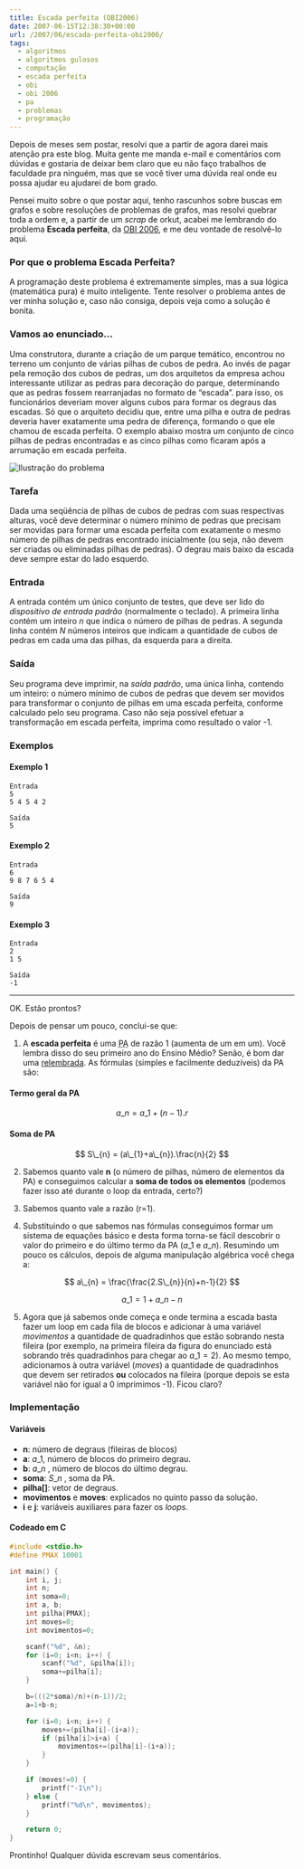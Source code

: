 ```yaml
---
title: Escada perfeita (OBI2006)
date: 2007-06-15T12:38:30+00:00
url: /2007/06/escada-perfeita-obi2006/
tags:
  - algoritmos
  - algoritmos gulosos
  - computação
  - escada perfeita
  - obi
  - obi 2006
  - pa
  - problemas
  - programação
---
```


Depois de meses sem postar, resolvi que a partir de agora darei mais atenção pra este blog. Muita gente me manda e-mail e comentários com dúvidas e gostaria de deixar bem claro que eu não faço trabalhos de faculdade pra ninguém, mas que se você tiver uma dúvida real onde eu possa ajudar eu ajudarei de bom grado.

Pensei muito sobre o que postar aqui, tenho rascunhos sobre buscas em grafos e sobre resoluções de problemas de grafos, mas resolvi quebrar toda a ordem e, a partir de um _scrap_ de orkut, acabei me lembrando do problema **Escada perfeita**, da [OBI 2006][1], e me deu vontade de resolvê-lo aqui.

### Por que o problema Escada Perfeita?

A programação deste problema é extremamente simples, mas a sua lógica (matemática pura) é muito inteligente. Tente resolver o problema antes de ver minha solução e, caso não consiga, depois veja como a solução é bonita.

### Vamos ao enunciado…

Uma construtora, durante a criação de um parque temático, encontrou no terreno um conjunto de várias pilhas de cubos de pedra. Ao invés de pagar pela remoção dos cubos de pedras, um dos arquitetos da empresa achou interessante utilizar as pedras para decoração do parque, determinando que as pedras fossem rearranjadas no formato de “escada”. para isso, os funcionários deveriam mover alguns cubos para formar os degraus das escadas. Só que o arquiteto decidiu que, entre uma pilha e outra de pedras deveria haver exatamente uma pedra de diferença, formando o que ele chamou de escada perfeita. O exemplo abaixo mostra um conjunto de cinco pilhas de pedras encontradas e as cinco pilhas como ficaram após a arrumação em escada perfeita.

![Ilustração do problema](/wp-content/uploads/2007/06/ilustraescada1.gif)

### Tarefa

Dada uma seqüência de pilhas de cubos de pedras com suas respectivas alturas, você deve determinar o número mínimo de pedras que precisam ser movidas para formar uma escada perfeita com exatamente o mesmo número de pilhas de pedras encontrado inicialmente (ou seja, não devem ser criadas ou eliminadas pilhas de pedras). O degrau mais baixo da escada deve sempre estar do lado esquerdo.

### Entrada

A entrada contém um único conjunto de testes, que deve ser lido do _dispositivo de entrada padrão_ (normalmente o teclado). A primeira linha contém um inteiro _n_ que indica o número de pilhas de pedras. A segunda linha contém _N_ números inteiros que indicam a quantidade de cubos de pedras em cada uma das pilhas, da esquerda para a direita.

### Saída

Seu programa deve imprimir, na _saída padrão_, uma única linha, contendo um inteiro: o número mínimo de cubos de pedras que devem ser movidos para transformar o conjunto de pilhas em uma escada perfeita, conforme calculado pelo seu programa. Caso não seja possível efetuar a transformação em escada perfeita, imprima como resultado o valor -1.

### Exemplos

#### Exemplo 1

```
Entrada
5
5 4 5 4 2

Saída
5
```

#### Exemplo 2

```
Entrada
6
9 8 7 6 5 4

Saída
9
```

#### Exemplo 3

```
Entrada
2
1 5

Saída
-1
```

---

OK. Estão prontos?

Depois de pensar um pouco, conclui-se que:

1. A **escada perfeita** é uma <acronym title="Progressão aritmética">PA</acronym> de razão 1 (aumenta de um em um). Você lembra disso do seu primeiro ano do Ensino Médio? Senão, é bom dar uma [relembrada][3]. As fórmulas (simples e facilmente deduzíveis) da PA são:

#### Termo geral da PA

$$
a\_{n} = a\_{1} + (n-1).r
$$

#### Soma de PA

$$
S\_{n} = (a\_{1}+a\_{n}).\frac{n}{2}
$$

2. Sabemos quanto vale **n** (o número de pilhas, número de elementos da PA) e conseguimos calcular a **soma de todos os elementos** (podemos fazer isso até durante o loop da entrada, certo?)

3. Sabemos quanto vale a razão (r=1).

4. Substituindo o que sabemos nas fórmulas conseguimos formar um sistema de equações básico e desta forma torna-se fácil descobrir o valor do primeiro e do último termo da PA ($a\_{1}$ e $a\_{n}$). Resumindo um pouco os cálculos, depois de alguma manipulação algébrica você chega a:

$$
a\_{n} = \frac{\frac{2.S\_{n}}{n}+n-1}{2}
$$

$$
a\_{1} = 1 + a\_{n} - n
$$

5. Agora que já sabemos onde começa e onde termina a escada basta fazer um loop em cada fila de blocos e adicionar à uma variável _movimentos_ a quantidade de quadradinhos que estão sobrando nesta fileira (por exemplo, na primeira fileira da figura do enunciado está sobrando três quadradinhos para chegar ao $a\_{1}=2$). Ao mesmo tempo, adicionamos à outra variável (_moves_) a quantidade de quadradinhos que devem ser retirados **ou** colocados na fileira (porque depois se esta variável não for igual a 0 imprimimos -1). Ficou claro?

### Implementação

#### Variáveis

- **n**: número de degraus (fileiras de blocos)
- **a**: $a\_{1}$, número de blocos do primeiro degrau.
- **b**: $a\_{n}$ , número de blocos do último degrau.
- **soma**: $S\_{n}$ , soma da PA.
- **pilha[]**: vetor de degraus.
- **movimentos** e **moves**: explicados no quinto passo da solução.
- **i** e **j**: variáveis auxiliares para fazer os _loops_.

#### Codeado em C

```c
#include <stdio.h>
#define PMAX 10001

int main() {
    int i, j;
    int n;
    int soma=0;
    int a, b;
    int pilha[PMAX];
    int moves=0;
    int movimentos=0;

    scanf("%d", &n);
    for (i=0; i<n; i++) {
        scanf("%d", &pilha[i]);
        soma+=pilha[i];
    }

    b=(((2*soma)/n)+(n-1))/2;
    a=1+b-n;

    for (i=0; i<n; i++) {
        moves+=(pilha[i]-(i+a));
        if (pilha[i]>i+a) {
            movimentos+=(pilha[i]-(i+a));
        }
    }

    if (moves!=0) {
        printf("-1\n");
    } else {
        printf("%d\n", movimentos);
    }

    return 0;
}
```

Prontinho! Qualquer dúvida escrevam seus comentários.

[1]: http://olimpiada.ic.unicamp.br
[3]: http://pt.wikipedia.org/wiki/Progress%C3%A3o_aritm%C3%A9tica
